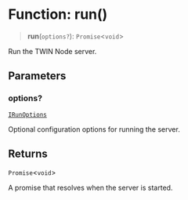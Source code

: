 # Function: run()

> **run**(`options?`): `Promise`\<`void`\>

Run the TWIN Node server.

## Parameters

### options?

[`IRunOptions`](../interfaces/IRunOptions.md)

Optional configuration options for running the server.

## Returns

`Promise`\<`void`\>

A promise that resolves when the server is started.
